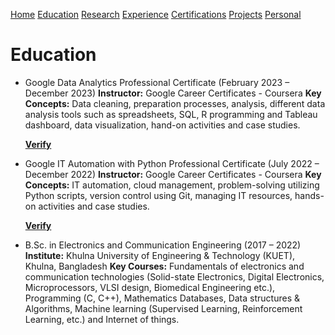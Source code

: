 [Home](https://mustahsinfarhan.github.io/)     [Education](/navigation/education/edu_page.md)     [Research](/navigation/research/research_page.md)     [Experience](/navigation/experiences/exp_page.md)     [Certifications](/navigation/certifications/cert_page.md)     [Projects](/navigation/projects/project_page.md)     [Personal](/navigation/personal/personal_page.md)

# Education
- Google Data Analytics Professional Certificate (February 2023 – December 2023)
  **Instructor:** Google Career Certificates - Coursera
  **Key Concepts:** Data cleaning, preparation processes, analysis, different data analysis tools such as spreadsheets, SQL, R programming and Tableau dashboard, data visualization, hand-on activities and case studies.
  
  [**Verify**](https://coursera.org/verify/professional-cert/Y2XL2WKMVRQV) 

  
- Google IT Automation with Python Professional Certificate (July 2022 – December 2022)
  **Instructor:** Google Career Certificates - Coursera
  **Key Concepts:** IT automation, cloud management, problem-solving utilizing Python scripts, version control using Git, managing IT resources, hands-on activities and case studies.
  
  [**Verify**](https://coursera.org/verify/professional-cert/5M4XPBDQVSY6)

  
- B.Sc. in Electronics and Communication Engineering (2017 – 2022)
  **Institute:** Khulna University of Engineering & Technology (KUET), Khulna, Bangladesh
  **Key Courses:** Fundamentals of electronics and communication technologies (Solid-state Electronics, Digital Electronics, Microprocessors, VLSI design, Biomedical Engineering etc.), Programming (C, C++), Mathematics Databases, Data structures & Algorithms, Machine learning (Supervised Learning, Reinforcement Learning, etc.) and Internet of things. 
